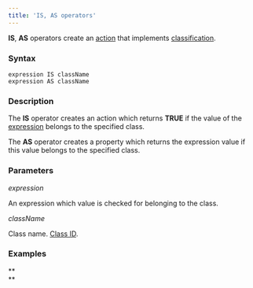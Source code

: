 ```yaml
---
title: 'IS, AS operators'
---
```


**IS**, **AS** operators create an [action](Properties.md) that implements [classification](Classification_IS_AS.md).

### Syntax

    expression IS className
    expression AS className

### Description

The **IS** operator creates an action which returns **TRUE** if the value of the [expression](Expression.md) belongs to the specified class.

The **AS** operator creates a property which returns the expression value if this value belongs to the specified class.

### Parameters

*expression*

An expression which value is checked for belonging to the class.

*className*

Class name. [Class ID](IDs.md#classid-broken).

### Examples 



**  
**
